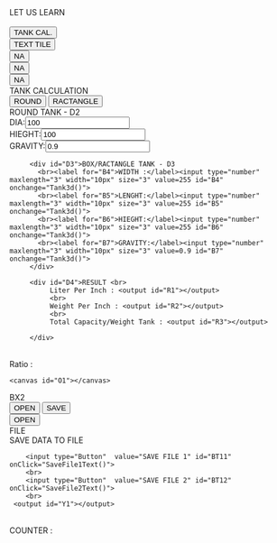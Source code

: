<!DOCTYPE html>
<html>
<Head>
<meta charset="utf-8">
<meta name="viewport" content="width=device-width, initial-scale=1">
<link rel=stylesheet type=text/css href="CS-Tank.css">
<script src="JS-Tank.js"></script>
<script src="JS-BUTTON.js"></script>
<script src="Web_Worker-Current_Time.js"></script>
<script src="Write_file_1_JS.js"></script>
<script src="Write_file_2_JS.js"></script>  
</Head>
<body onload="timedCount()">
<div Id="D1">LET US LEARN</div>

<div id="BX">
<br><input type="Button"   value="TANK CAL." id="MBT1" onClick="MButton1()">
<br><input type="Button"   value="TEXT TILE" id="MBT2" onClick="MButton2()">
<br><input type="Button"   value="NA" id="MBT3" onClick="MButton3()">
<br><input type="Button"   value="NA" id="MBT4" onClick="MButton4()">
<br><input type="Button"   value="NA" id="MBT5" onClick="MButton5()">

              
</div>

<!--BOX-1 TANKS CALCULATION *****************************--> 
 <div id="BX1"> 
        TANK CALCULATION
       <br><input type="Button"  value=ROUND TANK id="BT1" onClick="Button1()">
           <input type="Button"  value=RACTANGLE TANK id="BT2" onClick="Button2()">
         <div id="D2">ROUND TANK - D2
           <br><label for="B1">DIA:</label><input type="number"  maxlength="3" width="10px" size="3" value=100 id="B1" onchange="TankRound()">
           <br><label for="B2">HIEGHT:</label><input type="number"  maxlength="3" width="10px" size="3" value=100 id="B2" onchange="TankRound()">
           <br><label for="B3">GRAVITY:</label><input type="number"  maxlength="3" width="10px" size="3" value=0.9 id="B3" onchange="TankRound()">
         </div>
         
         <div id="D3">BOX/RACTANGLE TANK - D3
           <br><label for="B4">WIDTH :</label><input type="number" maxlength="3" width="10px" size="3" value=255 id="B4" onchange="Tank3d()">
           <br><label for="B5">LENGHT:</label><input type="number" maxlength="3" width="10px" size="3" value=255 id="B5" onchange="Tank3d()">
           <br><label for="B6">HIEGHT:</label><input type="number" maxlength="3" width="10px" size="3" value=255 id="B6" onchange="Tank3d()">
           <br><label for="B7">GRAVITY:</label><input type="number" maxlength="3" width="10px" size="3" value=0.9 id="B7" onchange="Tank3d()">
         </div>
         
         <div id="D4">RESULT <br>
              Liter Per Inch : <output id="R1"></output>
              <br>
              Weight Per Inch : <output id="R2"></output>
              <br>
              Total Capacity/Weight Tank : <output id="R3"></output>
              
         </div>


<!-- CANVAS OBJECT *****************************-->  
  <div id="D5">
     <br>
     Ratio : <output id="R4"></output> 
     
  </div>
     
    <canvas id="O1"></canvas> 

  </div>
<!-- BOX 2 *****************************-->
<div id="BX2">BX2
   <br><input type="Button"  maxlength="3" width="30px" size="3" value=OPEN TEXT id="BT8" onClick="Button3()">
       <input type="Button"  maxlength="3" width="30px" size="3" value=SAVE TEXT id="BT9" onClick="Button4()">
   <div id="TX1">
       <input type="Button"  maxlength="3" width="30px" size="3" value=OPEN TEXT id="BT10" onClick="ImportText()">
       <br>
       <output id="X1">FILE</output>
   </div>

   <div id="TX2">SAVE DATA TO FILE
        <br>
        
        <input type="Button"  value="SAVE FILE 1" id="BT11" onClick="SaveFile1Text()">
        <br>
        <input type="Button"  value="SAVE FILE 2" id="BT12" onClick="SaveFile2Text()">
        <br>  
     <output id="Y1"></output>
  </div>

</div>
<?php
echo "My first PHP script!";
?>  
<!-- FOOTER *****************************-->
<div id="FT1"> 
     <br>COUNTER : <output id="TX4"></output>
     <br><output id="TX5"></output>
</div>
</body>
</html>
